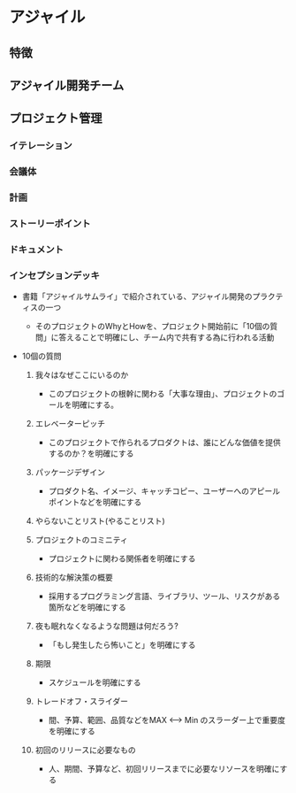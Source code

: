 # アジャイル

## 特徴


## アジャイル開発チーム

## プロジェクト管理
### イテレーション
### 会議体
### 計画
### ストーリーポイント
### ドキュメント


### インセプションデッキ
- 書籍「アジャイルサムライ」で紹介されている、アジャイル開発のプラクティスの一つ
    - そのプロジェクトのWhyとHowを、プロジェクト開始前に「10個の質問」に答えることで明確にし、チーム内で共有する為に行われる活動

- 10個の質問

    1. 我々はなぜここにいるのか
        - このプロジェクトの根幹に関わる「大事な理由」、プロジェクトのゴールを明確にする。

    1. エレベーターピッチ
        - このプロジェクトで作られるプロダクトは、誰にどんな価値を提供するのか？を明確にする

    1.  パッケージデザイン
        - プロダクト名、イメージ、キャッチコピー、ユーザーへのアピールポイントなどを明確にする

    1. やらないことリスト(やることリスト)

    1. プロジェクトのコミニティ
        - プロジェクトに関わる関係者を明確にする

    1. 技術的な解決策の概要
        - 採用するプログラミング言語、ライブラリ、ツール、リスクがある箇所などを明確にする

    1. 夜も眠れなくなるような問題は何だろう?
        - 「もし発生したら怖いこと」を明確にする

    1. 期限
        - スケジュールを明確にする

    1. トレードオフ・スライダー
        - 間、予算、範囲、品質などをMAX <–> Min のスラーダー上で重要度を明確にする

    1. 初回のリリースに必要なもの
        - 人、期間、予算など、初回リリースまでに必要なリソースを明確にする


